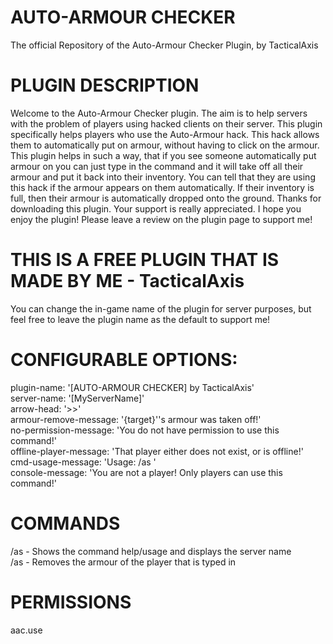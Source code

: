 # AUTO-ARMOUR CHECKER
The official Repository of the Auto-Armour Checker Plugin, by TacticalAxis  

# PLUGIN DESCRIPTION  
Welcome to the Auto-Armour Checker plugin. The aim is to help servers with the problem of players using hacked clients on their server. This plugin specifically helps players who use the Auto-Armour hack. This hack allows them to automatically put on armour, without having to click on the armour. This plugin helps in such a way, that if you see someone automatically put armour on you can just type in the command and it will take off all their armour and put it back into their inventory. You can tell that they are using this hack if the armour appears on them automatically. If their inventory is full, then their armour is automatically dropped onto the ground. Thanks for downloading this plugin. Your support is really appreciated. I hope you enjoy the plugin! Please leave a review on the plugin page to support me!

# THIS IS A FREE PLUGIN THAT IS MADE BY ME - TacticalAxis  
You can change the in-game name of the plugin for server purposes, but feel free to leave the plugin name as the default to support me!

# CONFIGURABLE OPTIONS:  
plugin-name: '[AUTO-ARMOUR CHECKER] by TacticalAxis'  
server-name: '[MyServerName]'  
arrow-head: '>>'  
armour-remove-message: '{target}''s armour was taken off!'  
no-permission-message: 'You do not have permission to use this command!'  
offline-player-message: 'That player either does not exist, or is offline!'  
cmd-usage-message: 'Usage: /as '  
console-message: 'You are not a player! Only players can use this command!'  

# COMMANDS  
/as - Shows the command help/usage and displays the server name  
/as <player> - Removes the armour of the player that is typed in  

# PERMISSIONS  
aac.use
